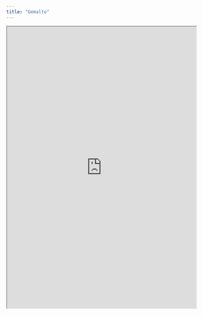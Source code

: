 ```yaml
---
title: "Gemalto"
---
```



<iframe height="750" width="100%" src="https://ewelton.github.io/ktest/wiki.html#Gemalto"></iframe>
